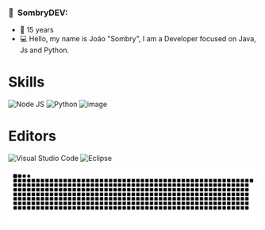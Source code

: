 <h3> 📌 &nbsp;SombryDEV: </h3>

- 🍕 15 years
- 💻 Hello, my name is João "Sombry", I am a Developer focused on Java, Js and Python. 

# Skills

![Node JS](https://img.shields.io/badge/NodeJS-6EFF33F?style=for-the-badge&logo=javascript&logoColor=white)
![Python](https://img.shields.io/badge/Python-33B8FF?style=for-the-badge&logo=python&logoColor=white)
![image](https://user-images.githubusercontent.com/102634795/160730475-fa8b3c3c-d956-4b28-aa58-09955adc191d.png)


# Editors

![Visual Studio Code](https://img.shields.io/badge/Visual%20Studio%20Code-0078d7.svg?style=for-the-badge&logo=visual-studio-code&logoColor=white)
![Eclipse](https://img.shields.io/badge/Eclipse-FE7A16.svg?style=for-the-badge&logo=Eclipse&logoColor=white)


![Snake animation](https://github.com/LMS5413/LMS5413/blob/output/github-contribution-grid-snake.svg)
